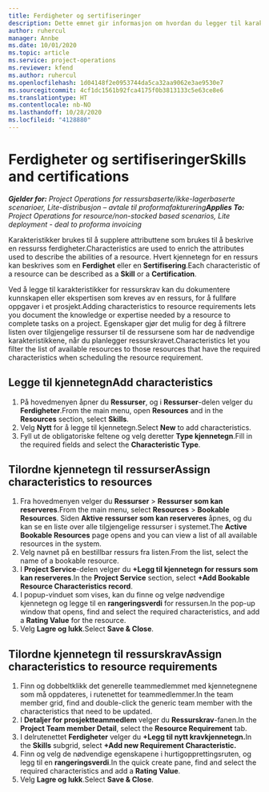 ```yaml
---
title: Ferdigheter og sertifiseringer
description: Dette emnet gir informasjon om hvordan du legger til karakteristikker for ferdigheter og sertifiseringer i ressurser.
author: ruhercul
manager: Annbe
ms.date: 10/01/2020
ms.topic: article
ms.service: project-operations
ms.reviewer: kfend
ms.author: ruhercul
ms.openlocfilehash: 1d04148f2e0953744da5ca32aa9062e3ae9530e7
ms.sourcegitcommit: 4cf1dc1561b92fca4175f0b3813133c5e63ce8e6
ms.translationtype: HT
ms.contentlocale: nb-NO
ms.lasthandoff: 10/28/2020
ms.locfileid: "4128880"
---
```

# <a name="skills-and-certifications"></a><span data-ttu-id="9250d-103">Ferdigheter og sertifiseringer</span><span class="sxs-lookup"><span data-stu-id="9250d-103">Skills and certifications</span></span>
<span data-ttu-id="9250d-104">_**Gjelder for:** Project Operations for ressursbaserte/ikke-lagerbaserte scenarioer, Lite-distribusjon – avtale til proformafakturering_</span><span class="sxs-lookup"><span data-stu-id="9250d-104">_**Applies To:** Project Operations for resource/non-stocked based scenarios, Lite deployment - deal to proforma invoicing_</span></span>

<span data-ttu-id="9250d-105">Karakteristikker brukes til å supplere attributtene som brukes til å beskrive en ressurss ferdigheter.</span><span class="sxs-lookup"><span data-stu-id="9250d-105">Characteristics are used to enrich the attributes used to describe the abilities of a resource.</span></span> <span data-ttu-id="9250d-106">Hvert kjennetegn for en ressurs kan beskrives som en **Ferdighet** eller en **Sertifisering**.</span><span class="sxs-lookup"><span data-stu-id="9250d-106">Each characteristic of a resource can be described as a **Skill** or a **Certification**.</span></span>

<span data-ttu-id="9250d-107">Ved å legge til karakteristikker for ressurskrav kan du dokumentere kunnskapen eller ekspertisen som kreves av en ressurs, for å fullføre oppgaver i et prosjekt.</span><span class="sxs-lookup"><span data-stu-id="9250d-107">Adding characteristics to resource requirements lets you document the knowledge or expertise needed by a resource to complete tasks on a project.</span></span> <span data-ttu-id="9250d-108">Egenskaper gjør det mulig for deg å filtrere listen over tilgjengelige ressurser til de ressursene som har de nødvendige karakteristikkene, når du planlegger ressurskravet.</span><span class="sxs-lookup"><span data-stu-id="9250d-108">Characteristics let you filter the list of available resources to those resources that have the required characteristics when scheduling the resource requirement.</span></span>

## <a name="add-characteristics"></a><span data-ttu-id="9250d-109">Legge til kjennetegn</span><span class="sxs-lookup"><span data-stu-id="9250d-109">Add characteristics</span></span>

1. <span data-ttu-id="9250d-110">På hovedmenyen åpner du **Ressurser**, og i **Ressurser**-delen velger du **Ferdigheter**.</span><span class="sxs-lookup"><span data-stu-id="9250d-110">From the main menu, open **Resources** and in the **Resources** section, select **Skills**.</span></span>
2. <span data-ttu-id="9250d-111">Velg **Nytt** for å legge til kjennetegn.</span><span class="sxs-lookup"><span data-stu-id="9250d-111">Select **New** to add characteristics.</span></span>
3. <span data-ttu-id="9250d-112">Fyll ut de obligatoriske feltene og velg deretter **Type kjennetegn**.</span><span class="sxs-lookup"><span data-stu-id="9250d-112">Fill in the required fields and select the **Characteristic Type**.</span></span>

## <a name="assign-characteristics-to-resources"></a><span data-ttu-id="9250d-113">Tilordne kjennetegn til ressurser</span><span class="sxs-lookup"><span data-stu-id="9250d-113">Assign characteristics to resources</span></span>

1. <span data-ttu-id="9250d-114">Fra hovedmenyen velger du **Ressurser** > **Ressurser som kan reserveres**.</span><span class="sxs-lookup"><span data-stu-id="9250d-114">From the main menu, select **Resources** > **Bookable Resources**.</span></span> <span data-ttu-id="9250d-115">Siden **Aktive ressurser som kan reserveres** åpnes, og du kan se en liste over alle tilgjengelige ressurser i systemet.</span><span class="sxs-lookup"><span data-stu-id="9250d-115">The **Active Bookable Resources** page opens and you can view a list of all available resources in the system.</span></span>
2. <span data-ttu-id="9250d-116">Velg navnet på en bestillbar ressurs fra listen.</span><span class="sxs-lookup"><span data-stu-id="9250d-116">From the list, select the name of a bookable resource.</span></span>
3. <span data-ttu-id="9250d-117">I **Project Service**-delen velger du **+Legg til kjennetegn for ressurs som kan reserveres**.</span><span class="sxs-lookup"><span data-stu-id="9250d-117">In the **Project Service** section, select **+Add Bookable Resource Characteristics record**.</span></span>
4. <span data-ttu-id="9250d-118">I popup-vinduet som vises, kan du finne og velge nødvendige kjennetegn og legge til en **rangeringsverdi** for ressursen.</span><span class="sxs-lookup"><span data-stu-id="9250d-118">In the pop-up window that opens, find and select the required characteristics, and add a **Rating Value** for the resource.</span></span>
5. <span data-ttu-id="9250d-119">Velg **Lagre og lukk**.</span><span class="sxs-lookup"><span data-stu-id="9250d-119">Select **Save & Close**.</span></span>

## <a name="assign-characteristics-to-resource-requirements"></a><span data-ttu-id="9250d-120">Tilordne kjennetegn til ressurskrav</span><span class="sxs-lookup"><span data-stu-id="9250d-120">Assign characteristics to resource requirements</span></span>

1. <span data-ttu-id="9250d-121">Finn og dobbeltklikk det generelle teammedlemmet med kjennetegnene som må oppdateres, i rutenettet for teammedlemmer.</span><span class="sxs-lookup"><span data-stu-id="9250d-121">In the team member grid, find and double-click the generic team member with the characteristics that need to be updated.</span></span>
2. <span data-ttu-id="9250d-122">I **Detaljer for prosjektteammedlem** velger du **Ressurskrav**-fanen.</span><span class="sxs-lookup"><span data-stu-id="9250d-122">In the **Project Team member Detail**, select the **Resource Requirement** tab.</span></span>
3. <span data-ttu-id="9250d-123">I delrutenettet **Ferdigheter** velger du **+Legg til nytt kravkjennetegn.**</span><span class="sxs-lookup"><span data-stu-id="9250d-123">In the **Skills** subgrid, select **+Add new Requirement Characteristic.**</span></span>
4. <span data-ttu-id="9250d-124">Finn og velg de nødvendige egenskapene i hurtigopprettingsruten, og legg til en **rangeringsverdi**.</span><span class="sxs-lookup"><span data-stu-id="9250d-124">In the quick create pane, find and select the required characteristics and add a **Rating Value**.</span></span>
5. <span data-ttu-id="9250d-125">Velg **Lagre og lukk**.</span><span class="sxs-lookup"><span data-stu-id="9250d-125">Select **Save & Close**.</span></span>